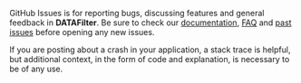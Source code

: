 GitHub Issues is for reporting bugs, discussing features and general feedback in **DATAFilter**. Be sure to check our [documentation](http://cocoadocs.org/docsets/DATAFilter), [FAQ](https://github.com/3lvis/DATAFilter/wiki/FAQ) and [past issues](https://github.com/3lvis/DATAFilter/issues?state=closed) before opening any new issues.

If you are posting about a crash in your application, a stack trace is helpful, but additional context, in the form of code and explanation, is necessary to be of any use.
